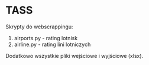 # TASS

Skrypty do webscrappingu:
1) airports.py - rating lotnisk
2) airline.py - rating lini lotniczych

Dodatkowo wszystkie pliki wejściowe i wyjściowe (xlsx).
